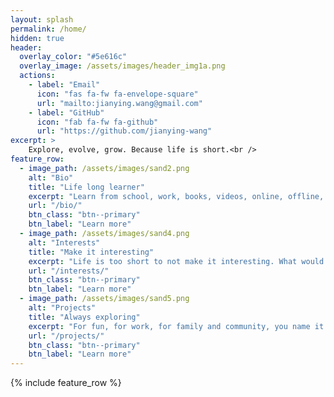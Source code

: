 ```yaml
---
layout: splash
permalink: /home/
hidden: true
header:
  overlay_color: "#5e616c"
  overlay_image: /assets/images/header_img1a.png
  actions:
    - label: "Email"
      icon: "fas fa-fw fa-envelope-square"
      url: "mailto:jianying.wang@gmail.com"
    - label: "GitHub"
      icon: "fab fa-fw fa-github"
      url: "https://github.com/jianying-wang"
excerpt: >
    Explore, evolve, grow. Because life is short.<br />
feature_row:
  - image_path: /assets/images/sand2.png
    alt: "Bio"
    title: "Life long learner"
    excerpt: "Learn from school, work, books, videos, online, offline, everywhere"
    url: "/bio/"
    btn_class: "btn--primary"
    btn_label: "Learn more"
  - image_path: /assets/images/sand4.png
    alt: "Interests"
    title: "Make it interesting"
    excerpt: "Life is too short to not make it interesting. What would you do to make it worth it?"
    url: "/interests/"
    btn_class: "btn--primary"
    btn_label: "Learn more"
  - image_path: /assets/images/sand5.png
    alt: "Projects"
    title: "Always exploring"
    excerpt: "For fun, for work, for family and community, you name it!"
    url: "/projects/"
    btn_class: "btn--primary"
    btn_label: "Learn more"      
---
```


{% include feature_row %}
